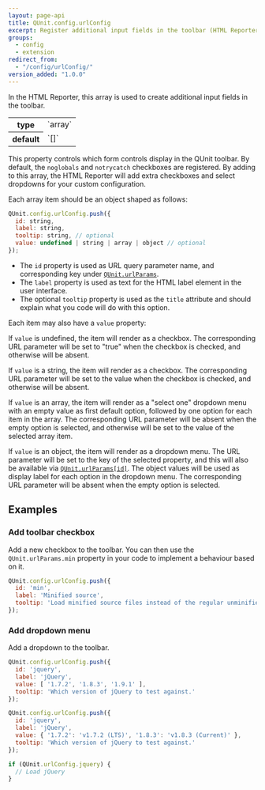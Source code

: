 ```yaml
---
layout: page-api
title: QUnit.config.urlConfig
excerpt: Register additional input fields in the toolbar (HTML Reporter).
groups:
  - config
  - extension
redirect_from:
  - "/config/urlConfig/"
version_added: "1.0.0"
---
```


In the HTML Reporter, this array is used to create additional input fields in the toolbar.

<table>
<tr>
  <th>type</th>
  <td markdown="span">`array`</td>
</tr>
<tr>
  <th>default</th>
  <td markdown="span">`[]`</td>
</tr>
</table>

This property controls which form controls display in the QUnit toolbar. By default, the `noglobals` and `notrycatch` checkboxes are registered. By adding to this array, the HTML Reporter will add extra checkboxes and select dropdowns for your custom configuration.

Each array item should be an object shaped as follows:

```js
QUnit.config.urlConfig.push({
  id: string,
  label: string,
  tooltip: string, // optional
  value: undefined | string | array | object // optional
});
```

* The `id` property is used as URL query parameter name, and corresponding key under [`QUnit.urlParams`](../extension/QUnit.urlParams.md).
* The `label` property is used as text for the HTML label element in the user interface.
* The optional `tooltip` property is used as the `title` attribute and should explain what you code will do with this option.

Each item may also have a `value` property:

If `value` is undefined, the item will render as a checkbox. The corresponding URL parameter will be set to "true" when the checkbox is checked, and otherwise will be absent.

If `value` is a string, the item will render as a checkbox. The corresponding URL parameter will be set to the value when the checkbox is checked, and otherwise will be absent.

If `value` is an array, the item will render as a "select one" dropdown menu with an empty value as first default option, followed by one option for each item in the array. The corresponding URL parameter will be absent when the empty option is selected, and otherwise will be set to the value of the selected array item.

If `value` is an object, the item will render as a dropdown menu. The URL parameter will be set to the key of the selected property, and this will also be available via [`QUnit.urlParams[id]`](../extension/QUnit.urlParams.md). The object values will be used as display label for each option in the dropdown menu. The corresponding URL parameter will be absent when the empty option is selected.

## Examples

### Add toolbar checkbox

Add a new checkbox to the toolbar. You can then use the `QUnit.urlParams.min` property in your code to implement a behaviour based on it.

```js
QUnit.config.urlConfig.push({
  id: 'min',
  label: 'Minified source',
  tooltip: 'Load minified source files instead of the regular unminified ones.'
});
```

### Add dropdown menu

Add a dropdown to the toolbar.

```js
QUnit.config.urlConfig.push({
  id: 'jquery',
  label: 'jQuery',
  value: [ '1.7.2', '1.8.3', '1.9.1' ],
  tooltip: 'Which version of jQuery to test against.'
});
```

```js
QUnit.config.urlConfig.push({
  id: 'jquery',
  label: 'jQuery',
  value: { '1.7.2': 'v1.7.2 (LTS)', '1.8.3': 'v1.8.3 (Current)' },
  tooltip: 'Which version of jQuery to test against.'
});

if (QUnit.urlConfig.jquery) {
  // Load jQuery
}
```

